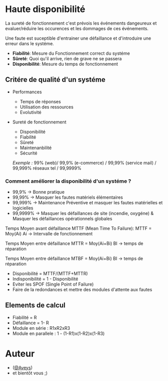 # Haute disponibilité
La sureté de fonctionnement c'est prévois les événements dangeureux et evaluer/réduire les occurences et les dommages de ces événements.

Une faute est suceptible d'entrainer une défaillance et d'introduire une erreur dans le systéme.
- **Fiabilité**: Mesure du Fonctionnement correct du systéme
- **Sûreté**: Quoi qu'il arrive, rien de grave ne se passera
- **Disponibilité**: Mesure du temps de fonctionnement

## Critére de qualité d'un systéme
- Performances
  - Temps de réponses
  - Utilisation des ressources
  - Evolutivité

- Sureté de fonctionnement
  - Disponibilité
  - Fiabilité
  - Sûreté
  - Maintenanbilité
  - Sécurité

  _Exemple :_ 99% (web)/ 99,9% (e-commerce) / 99,99% (service mail) / 99,999% réseaux tel / 99,9999%

### Comment améliorer la disponibilité d'un systéme ?
- 99,9% -> Bonne pratique
- 99,99% -> Masquer les fautes matériels élémentaires
- 99,999% -> Maintenance Préventive et masquer les fautes matérielles et logicielles
- 99,9999% -> Masquer les défaillances de site (incendie, oxygéne) & Masquer les défaillances opérationnels globales

Temps Moyen avant défaillance MTTF (Mean Time To Failure): MTTF = Moy(Ai) Ai -> Intervalle de fonctionnement

Temps Moyen entre défaillance MTTR = Moy(Ai+Bi) BI -> temps de réparation

Temps Moyen entre défaillance MTBF = Moy(Ai+Bi) BI -> temps de réparation
- Disponibilité = MTTF/(MTTF+MTTR)
- Indisponibilité = 1 - Disponibilité
- Eviter les SPOF (Single Point of Failure)
- Faire de la redondances et mettre des modules d'attente aux fautes

## Elements de calcul
- Fiabilité = R
- Défaillance = 1- R
- Module en série :  R1xR2xR3
- Module en parallele : 1 - (1-R1)x(1-R2)x(1-R3)

# Auteur
- ([@Aveys](https://github.com/Aveys))
- et bientôt vous ;)
